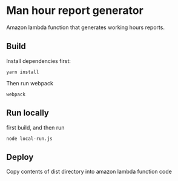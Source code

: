 # Man hour report generator
Amazon lambda function that generates working hours reports.

## Build
Install dependencies first:

```yarn install```

Then run webpack

```webpack```

## Run locally
first build, and then run

```node local-run.js```

## Deploy
Copy contents of dist directory into amazon lambda function code
